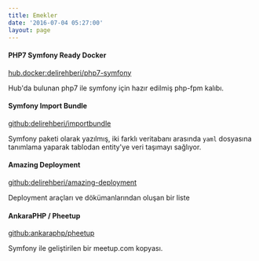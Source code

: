 ```yaml
---
title: Emekler
date: '2016-07-04 05:27:00'
layout: page
---
```

#### PHP7 Symfony Ready Docker
[hub.docker:delirehberi/php7-symfony](https://hub.docker.com/r/delirehberi/php7-symfony/)

Hub'da bulunan php7 ile symfony için hazır edilmiş php-fpm kalıbı.

#### Symfony Import Bundle

[github:delirehberi/importbundle](https://github.com/delirehberi/importbundle)

Symfony paketi olarak yazılmış, iki farklı veritabanı arasında `yaml` dosyasına tanımlama yaparak tablodan entity'ye veri taşımayı sağlıyor.

#### Amazing Deployment
[github:delirehberi/amazing-deployment](https://github.com/delirehberi/amazing-deployment)

Deployment araçları ve dökümanlarından oluşan bir liste

#### AnkaraPHP / Pheetup
[github:ankaraphp/pheetup](https://github.com/AnkaraPHP/pheetup)

Symfony ile geliştirilen bir meetup.com kopyası.